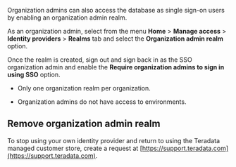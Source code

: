 Organization admins can also access the database as single sign-on users by enabling an organization admin realm.

As an organization admin, select from the menu **Home** > **Manage access** > **Identity providers** > **Realms** tab and select the **Organization admin realm** option.

Once the realm is created, sign out and sign back in as the SSO organization admin and enable the **Require organization admins to sign in using SSO** option.

-   Only one organization realm per organization.


-   Organization admins do not have access to environments.


## Remove organization admin realm


To stop using your own identity provider and return to using the Teradata managed customer store, create a request at [https://support.teradata.com](https://support.teradata.com).

